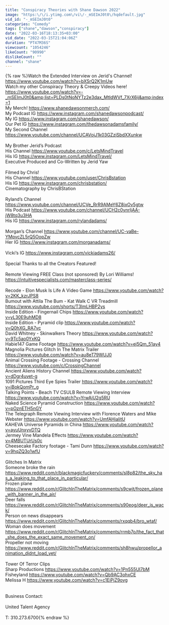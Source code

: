 ```yaml
---
title: "Conspiracy Theories with Shane Dawson 2022"
image: "https:\/\/i.ytimg.com\/vi\/-_mSEImJ0t0\/hqdefault.jpg"
vid_id: "-_mSEImJ0t0"
categories: "Comedy"
tags: ["shane","dawson","conspiracy"]
date: "2022-03-16T18:13:35+03:00"
vid_date: "2022-03-15T21:04:06Z"
duration: "PT47M36S"
viewcount: "1054246"
likeCount: "90990"
dislikeCount: ""
channel: "shane"
---
```

{% raw %}Watch the Extended Interview on Jerid's Channel! <a rel="nofollow" target="blank" href="https://www.youtube.com/watch?v=bXSrQ2K1mUw">https://www.youtube.com/watch?v=bXSrQ2K1mUw</a><br />Watch my other Conspiracy Theory &amp; Creepy Videos here! <a rel="nofollow" target="blank" href="https://www.youtube.com/watch?v=-_mSEImJ0t0&amp;list=PLDs0tNoNYTz2e3dax_MtldWVf_7XrX6ij&amp;index=1">https://www.youtube.com/watch?v=-_mSEImJ0t0&amp;list=PLDs0tNoNYTz2e3dax_MtldWVf_7XrX6ij&amp;index=1</a><br />My Merch! <a rel="nofollow" target="blank" href="https://www.shanedawsonmerch.com/">https://www.shanedawsonmerch.com/</a><br />My Podcast IG <a rel="nofollow" target="blank" href="https://www.instagram.com/shanedawsonpodcast/">https://www.instagram.com/shanedawsonpodcast/</a><br />My IG <a rel="nofollow" target="blank" href="https://www.instagram.com/shanedawson/">https://www.instagram.com/shanedawson/</a><br />Our Pet IG <a rel="nofollow" target="blank" href="https://www.instagram.com/thedawsonadamsfamily/">https://www.instagram.com/thedawsonadamsfamily/</a><br />My Second Channel <a rel="nofollow" target="blank" href="https://www.youtube.com/channel/UCAVojJ1k03GZzjSbdXXunkw">https://www.youtube.com/channel/UCAVojJ1k03GZzjSbdXXunkw</a><br /><br />My Brother Jerid’s Podcast<br />His Channel <a rel="nofollow" target="blank" href="https://www.youtube.com/c/LetsMindTravel">https://www.youtube.com/c/LetsMindTravel</a><br />His IG <a rel="nofollow" target="blank" href="https://www.instagram.com/LetsMindTravel/">https://www.instagram.com/LetsMindTravel/</a><br />Executive Produced and Co-Written by Jerid Yaw <br /><br />Filmed by Chris!<br />His Channel <a rel="nofollow" target="blank" href="https://www.youtube.com/user/ChrisBstation">https://www.youtube.com/user/ChrisBstation</a><br />His IG <a rel="nofollow" target="blank" href="https://www.instagram.com/chrisbstation/">https://www.instagram.com/chrisbstation/</a><br />Cinematography by ChrisBStation<br /><br />Ryland’s Channel <a rel="nofollow" target="blank" href="https://www.youtube.com/channel/UCVe_RrR9AMeY6Z8ixOv5gtw">https://www.youtube.com/channel/UCVe_RrR9AMeY6Z8ixOv5gtw</a><br />His Podcast <a rel="nofollow" target="blank" href="https://www.youtube.com/channel/UCH2c0ynrljAA-jW8tq3u3HA">https://www.youtube.com/channel/UCH2c0ynrljAA-jW8tq3u3HA</a><br />His IG <a rel="nofollow" target="blank" href="https://www.instagram.com/rylandadams/">https://www.instagram.com/rylandadams/</a><br /><br />Morgan’s Channel <a rel="nofollow" target="blank" href="https://www.youtube.com/channel/UC-vaBe-YMpvcZL5rQ5OopZw">https://www.youtube.com/channel/UC-vaBe-YMpvcZL5rQ5OopZw</a><br />Her IG <a rel="nofollow" target="blank" href="https://www.instagram.com/morganadams/">https://www.instagram.com/morganadams/</a><br /><br />Vicki’s IG <a rel="nofollow" target="blank" href="https://www.instagram.com/vickiadams26/">https://www.instagram.com/vickiadams26/</a><br /><br />Special Thanks to all the Creators Featured! <br /><br />Remote Viewing FREE Class (not sponsored) By Lori Williams!<br /><a rel="nofollow" target="blank" href="https://intuitivespecialists.com/masterclass-series/">https://intuitivespecialists.com/masterclass-series/</a><br /><br />Recode - Elon Musk Is Life A Video Game <a rel="nofollow" target="blank" href="https://www.youtube.com/watch?v=2KK_kzrJPS8">https://www.youtube.com/watch?v=2KK_kzrJPS8</a><br />Bumout with Attila The Bum - Kat Walk C VR Treadmill <a rel="nofollow" target="blank" href="https://www.youtube.com/shorts/T3lmLHBP2ys">https://www.youtube.com/shorts/T3lmLHBP2ys</a><br />Inside Edition - Fingernail Chips <a rel="nofollow" target="blank" href="https://www.youtube.com/watch?v=yL30E9uhMD8">https://www.youtube.com/watch?v=yL30E9uhMD8</a><br />Inside Edition - Pyramid clip <a rel="nofollow" target="blank" href="https://www.youtube.com/watch?v=Q0hXG_RA7vc">https://www.youtube.com/watch?v=Q0hXG_RA7vc</a><br />David Whitney - Skinwalkers Theory <a rel="nofollow" target="blank" href="https://www.youtube.com/watch?v=9Tc5ao0YxKQ">https://www.youtube.com/watch?v=9Tc5ao0YxKQ</a><br />Habie147 Game Footage <a rel="nofollow" target="blank" href="https://www.youtube.com/watch?v=ej5Qm_51ay4">https://www.youtube.com/watch?v=ej5Qm_51ay4</a><br />Magnolia Pictures Glitch In The Matrix Trailer <a rel="nofollow" target="blank" href="https://www.youtube.com/watch?v=au8eT79WUJ0">https://www.youtube.com/watch?v=au8eT79WUJ0</a><br />Animal Crossing Footage - Crossing Channel <a rel="nofollow" target="blank" href="https://www.youtube.com/c/CrossingChannel">https://www.youtube.com/c/CrossingChannel</a><br />Ancient Aliens History Channel <a rel="nofollow" target="blank" href="https://www.youtube.com/watch?v=dDgr4uvet-g">https://www.youtube.com/watch?v=dDgr4uvet-g</a><br />1091 Pictures Third Eye Spies Trailer <a rel="nofollow" target="blank" href="https://www.youtube.com/watch?v=iBokQomPr_g">https://www.youtube.com/watch?v=iBokQomPr_g</a><br />Talking Points - Beach TV CSULB Remote Viewing Interview <a rel="nofollow" target="blank" href="https://www.youtube.com/watch?v=YrwAiU2g5RU">https://www.youtube.com/watch?v=YrwAiU2g5RU</a><br />Naked Science Pyramid Construction <a rel="nofollow" target="blank" href="https://www.youtube.com/watch?v=pOznETH5nGY">https://www.youtube.com/watch?v=pOznETH5nGY</a><br />The Telegraph Remote Viewing Interview with Florence Waters and Mike Webster  <a rel="nofollow" target="blank" href="https://www.youtube.com/watch?v=UmfAHiaIitU">https://www.youtube.com/watch?v=UmfAHiaIitU</a><br />KAHEVA Universe Pyramids in China <a rel="nofollow" target="blank" href="https://www.youtube.com/watch?v=ayuUnxyvDTQ">https://www.youtube.com/watch?v=ayuUnxyvDTQ</a><br />Jermey Vine Mandela Effects <a rel="nofollow" target="blank" href="https://www.youtube.com/watch?v=4MBUTUrUs0c">https://www.youtube.com/watch?v=4MBUTUrUs0c</a><br />Cheesecake Factory footage - Tami Dunn <a rel="nofollow" target="blank" href="https://www.youtube.com/watch?v=9hqZQ3o1wfU">https://www.youtube.com/watch?v=9hqZQ3o1wfU</a><br /><br />Glitches In Matrix <br />Someone broke the rain <a rel="nofollow" target="blank" href="https://www.reddit.com/r/blackmagicfuckery/comments/sl8p82/the_sky_has_a_leaking_to_that_place_in_particular/">https://www.reddit.com/r/blackmagicfuckery/comments/sl8p82/the_sky_has_a_leaking_to_that_place_in_particular/</a><br />Frozen plane <br /><a rel="nofollow" target="blank" href="https://www.reddit.com/r/GlitchInTheMatrix/comments/s9cwjt/frozen_plane_with_banner_in_the_air/">https://www.reddit.com/r/GlitchInTheMatrix/comments/s9cwjt/frozen_plane_with_banner_in_the_air/</a><br />Deer falls <br /><a rel="nofollow" target="blank" href="https://www.reddit.com/r/GlitchInTheMatrix/comments/s90eog/deer_is_wack/">https://www.reddit.com/r/GlitchInTheMatrix/comments/s90eog/deer_is_wack/</a><br />Person on news disappears <br /><a rel="nofollow" target="blank" href="https://www.reddit.com/r/GlitchInTheMatrix/comments/rxqqb4/bro_wtaf/">https://www.reddit.com/r/GlitchInTheMatrix/comments/rxqqb4/bro_wtaf/</a><br />Woman does movement <br /><a rel="nofollow" target="blank" href="https://www.reddit.com/r/GlitchInTheMatrix/comments/rrmb7o/the_fact_that_she_does_the_exact_same_movement_on/">https://www.reddit.com/r/GlitchInTheMatrix/comments/rrmb7o/the_fact_that_she_does_the_exact_same_movement_on/</a><br />Propeller not moving <br /><a rel="nofollow" target="blank" href="https://www.reddit.com/r/GlitchInTheMatrix/comments/sh8hwu/propellor_animation_didnt_load_yet/">https://www.reddit.com/r/GlitchInTheMatrix/comments/sh8hwu/propellor_animation_didnt_load_yet/</a><br /><br />Tower Of Terror Clips<br />Sharp Productions <a rel="nofollow" target="blank" href="https://www.youtube.com/watch?v=1Pn555Ul7bM">https://www.youtube.com/watch?v=1Pn555Ul7bM</a><br />Fisheyland <a rel="nofollow" target="blank" href="https://www.youtube.com/watch?v=Qb9AC3ohxCE">https://www.youtube.com/watch?v=Qb9AC3ohxCE</a><br />Melissa H <a rel="nofollow" target="blank" href="https://www.youtube.com/watch?v=c1EiPjZ9ovg">https://www.youtube.com/watch?v=c1EiPjZ9ovg</a><br /><br /><br />Business Contact:<br /><br />United Talent Agency<br /><br />T: 310.273.6700{% endraw %}
